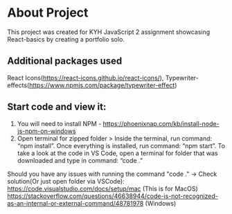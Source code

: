 # About Project

This project was created for KYH JavaScript 2 assignment showcasing React-basics by creating a portfolio solo. 


## Additional packages used

React Icons(https://react-icons.github.io/react-icons/),
Typewriter-effects(https://www.npmjs.com/package/typewriter-effect)

## Start code and view it:
 1. You will need to install NPM - https://phoenixnap.com/kb/install-node-js-npm-on-windows
 2. Open terminal for zipped folder > Inside the terminal, run command: “npm install”. Once everything is installed, run command: “npm start”. 
 To take a look at the code in VS Code, open a terminal for folder that was downloaded and type in command: “code .”
 
 Should you have any issues with running the command "code ." -> Check solution(Or just open folder via VSCode):
 https://code.visualstudio.com/docs/setup/mac (This is for MacOS) https://stackoverflow.com/questions/46638944/code-is-not-recognized-as-an-internal-or-external-command/48781978 (Windows)

 




